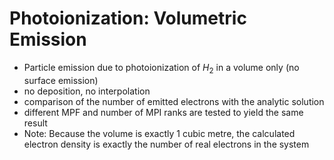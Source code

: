 # Photoionization: Volumetric Emission
* Particle emission due to photoionization of $`H_{2}`$ in a volume only (no surface emission)
* no deposition, no interpolation 
* comparison of the number of emitted electrons with the analytic solution
* different MPF and number of MPI ranks are tested to yield the same result
* Note: Because the volume is exactly 1 cubic metre, the calculated electron density is exactly the number of real electrons in the system

